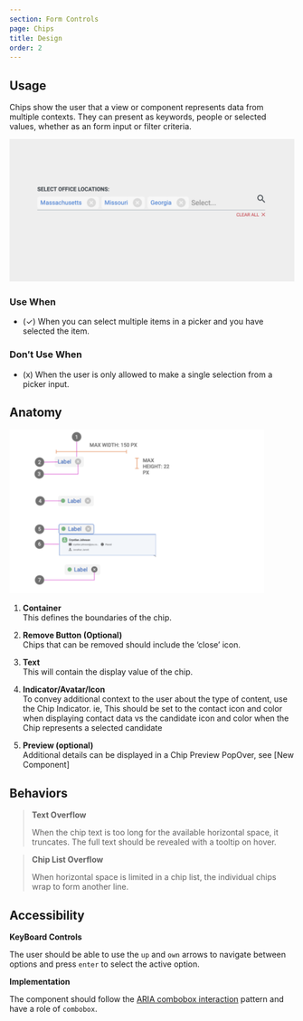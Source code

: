 ```yaml
---
section: Form Controls
page: Chips
title: Design
order: 2
---
```


 ## Usage

<novo-grid columns="2" align="start" gap="2rem">
<div>

Chips show the user that a view or component represents data from multiple contexts. They can present as keywords, people or selected values, whether as an form input or filter criteria.

</div>

<img src="assets/images/ChipsOverview.png"/>

<div>

### Use When

- (✓) When you can select multiple items in a picker and you have selected the item.

</div>
<div>

### Don′t Use When

- (x) When the user is only allowed to make a single selection from a picker input.

</div>
</novo-grid>

## Anatomy

<novo-grid columns="2" align="start" gap="2rem">

<img src="assets/images/ChipsAnatomy.png" width="450">

<div>

1. **Container**<br>
   This defines the boundaries of the chip.

1. **Remove Button (Optional)**<br>
   Chips that can be removed should include the ‘close’ icon. 

1. **Text**<br>
   This will contain the display value of the chip.

1. **Indicator/Avatar/Icon**<br>
   To convey additional context to the user about the type of content, use the Chip Indicator. ie, This should be set to the contact icon and color when displaying contact data vs the candidate icon and color when the Chip represents a selected candidate

1. **Preview (optional)**<br>
   Additional details can be displayed in a Chip Preview PopOver, see [New Component] 

</div>
</novo-grid>

## Behaviors

<novo-grid columns="2" align="start" gap="2rem">

> **Text Overflow**
>
> When the chip text is too long for the available horizontal space, it truncates. The full text should be revealed with a tooltip on hover.

> **Chip List Overflow**
>
> When horizontal space is limited in a chip list, the individual chips wrap to form another line.

</novo-grid>

## Accessibility

**KeyBoard Controls**

The user should be able to use the `up` and `own` arrows to navigate between options and press `enter` to select the active option.

**Implementation**

The component should follow the [ARIA combobox interaction](https://www.w3.org/TR/wai-aria-practices/examples/combobox/aria1.1pattern/listbox-combo.html) pattern and have a role of `combobox`.